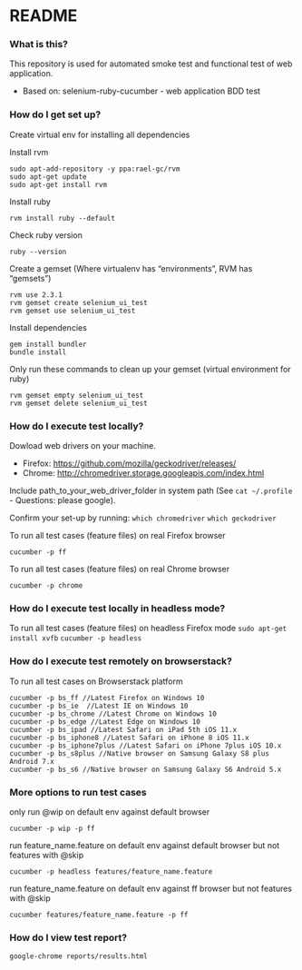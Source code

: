 # README #

### What is this? ###

This repository is used for automated smoke test and functional test of web application.

* Based on: selenium-ruby-cucumber - web application BDD test

### How do I get set up? ###

Create virtual env for installing all dependencies

Install rvm
```
sudo apt-add-repository -y ppa:rael-gc/rvm
sudo apt-get update
sudo apt-get install rvm
```

Install ruby

`rvm install ruby --default`

Check ruby version

`ruby --version`

Create a gemset (Where virtualenv has “environments”, RVM has “gemsets”)
```
rvm use 2.3.1
rvm gemset create selenium_ui_test
rvm gemset use selenium_ui_test
```

Install dependencies
```
gem install bundler
bundle install
```

Only run these commands to clean up your gemset (virtual environment for ruby)
```
rvm gemset empty selenium_ui_test
rvm gemset delete selenium_ui_test
```

### How do I execute test locally? ###

Dowload web drivers on your machine.
* Firefox: https://github.com/mozilla/geckodriver/releases/
* Chrome: http://chromedriver.storage.googleapis.com/index.html

Include path_to_your_web_driver_folder in system path (See `cat ~/.profile` - Questions: please google).

Confirm your set-up by running:
`which chromedriver`
`which geckodriver`

To run all test cases (feature files) on real Firefox browser

`cucumber -p ff`

To run all test cases (feature files) on real Chrome browser

`cucumber -p chrome`

### How do I execute test locally in headless mode? ###

To run all test cases (feature files) on headless Firefox mode
`sudo apt-get install xvfb`
`cucumber -p headless`

### How do I execute test remotely on browserstack? ###

To run all test cases on Browserstack platform
```
cucumber -p bs_ff //Latest Firefox on Windows 10
cucumber -p bs_ie  //Latest IE on Windows 10
cucumber -p bs_chrome //Latest Chrome on Windows 10
cucumber -p bs_edge //Latest Edge on Windows 10
cucumber -p bs_ipad //Latest Safari on iPad 5th iOS 11.x
cucumber -p bs_iphone8 //Latest Safari on iPhone 8 iOS 11.x
cucumber -p bs_iphone7plus //Latest Safari on iPhone 7plus iOS 10.x
cucumber -p bs_s8plus //Native browser on Samsung Galaxy S8 plus Android 7.x
cucumber -p bs_s6 //Native browser on Samsung Galaxy S6 Android 5.x
```

### More options to run test cases ###

only run @wip on default env against default browser

`cucumber -p wip -p ff`

run feature_name.feature on default env against default browser but not features with @skip

`cucumber -p headless features/feature_name.feature`

run feature_name.feature on default env against ff browser but not features with @skip

`cucumber features/feature_name.feature -p ff`

### How do I view test report? ###
```
google-chrome reports/results.html
```

